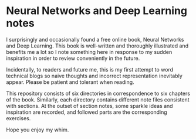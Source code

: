 # Neural Networks and Deep Learning notes
I surprisingly and occasionally found a free online book, Neural Networks and Deep Learning. This book is well-written and thoroughly illustrated and benefits me a lot so I note something here in response to my sudden inspiration in order to review conveniently in the future.

Incidentally, to readers and future me, this is my first attempt to word technical blogs so naive thoughts and incorrect representation inevitably appear. Please be patient and tolerant when reading.

This repository consists of six directories in correspondence to six chapters of the book. Similarly, each directory contains different note files consistent with sections. At the outset of section notes, some sparkle ideas and inspiration are recorded, and followed parts are the corresponding exercises.

Hope you enjoy my whim.